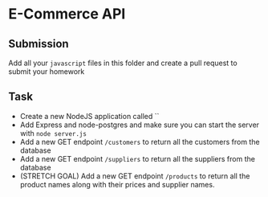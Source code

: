 # E-Commerce API

## Submission

Add all your `javascript` files in this folder and create a pull request to submit your homework

## Task

- Create a new NodeJS application called ``
- Add Express and node-postgres and make sure you can start the server with `node server.js`
- Add a new GET endpoint `/customers` to return all the customers from the database
- Add a new GET endpoint `/suppliers` to return all the suppliers from the database
- (STRETCH GOAL) Add a new GET endpoint `/products` to return all the product names along with their prices and supplier names.
